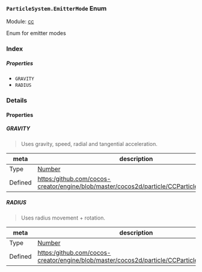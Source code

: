 ### `ParticleSystem.EmitterMode` Enum



Module: [cc](../modules/cc.md)




Enum for emitter modes

### Index

##### Properties

  - `GRAVITY`
  - `RADIUS`

### Details

#### Properties


##### GRAVITY

> Uses gravity, speed, radial and tangential acceleration.

| meta | description |
|------|-------------|
| Type | <a href="https://developer.mozilla.org/en/JavaScript/Reference/Global_Objects/Number" class="crosslink external" target="_blank">Number</a> |
| Defined | [https:/github.com/cocos-creator/engine/blob/master/cocos2d/particle/CCParticleSystem.js:44](https:/github.com/cocos-creator/engine/blob/master/cocos2d/particle/CCParticleSystem.js#L44) |



##### RADIUS

> Uses radius movement + rotation.

| meta | description |
|------|-------------|
| Type | <a href="https://developer.mozilla.org/en/JavaScript/Reference/Global_Objects/Number" class="crosslink external" target="_blank">Number</a> |
| Defined | [https:/github.com/cocos-creator/engine/blob/master/cocos2d/particle/CCParticleSystem.js:50](https:/github.com/cocos-creator/engine/blob/master/cocos2d/particle/CCParticleSystem.js#L50) |


